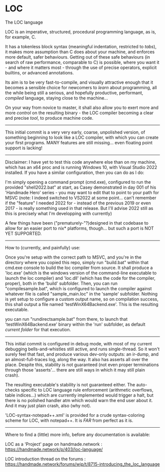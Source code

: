 # LOC
The LOC language

LOC is an imperative, structured, procedural programming language, as is, for example, C.

It has a tokenless block syntax (meaningful indentation, restricted to *tabs*), it makes more assumption than C does about your machine, and enforces more default, safer behaviours. Getting out of these safe behaviours (in search of raw performance, comparable to C) is possible, where you want it - and where it matters most - through the use of precise operators, explicit builtins, or advanced annotations.

Its aim is to be very fast-to-compile, and visually attractive enough that it becomes a sensible choice for newcomers to *learn* about programming, all the while being still a serious, and hopefully productive, performant, *compiled* language, staying close to the machine...

On your way from novice to master, it shall also allow you to exert more and more *control* on the resulting binary - the LOC compiler becoming a clear and precise *tool*, to produce machine code. 

---

This initial commit is a very very early, coarse, unpolished version, of something beginning to look like a LOC compiler, with which you can create your first programs. MANY features are still missing... even floating point support is lacking!

---

Disclaimer: I have yet to test this code anywhere else than on my machine, which has an x64 proc and is running Windows 10, with Visual Studio 2022 installed. If you have a similar configuration, then you can do as I do:

I'm simply opening a command prompt (cmd.exe), configured to run the provided "shell2022.bat" at start, as Casey demonstrated in day 001 of his 'Handmade Hero' series - you may want to edit that to point to your path for MSVC (note: I indeed switched to VS2022 at some point... can't remember if the "feature" I needed 2022 for - instead of the previous 2019 or even 2017 - is really something used in that release. But I'll advise 2022 still as this is precisely what I'm developping with currently)

A few things have been ("prematurely-"?)designed in that codebase to allow for an easier port to nix* platforms, though... but such a port is NOT YET SUPPORTED. 

---

How to (currently, and painfully) use:

Once you're setup with the correct path to MSVC, and you're in the directory where you copied this repo, simply run "build.bat" within that cmd.exe console to build the loc compiler from source. It shall produce a 'loc.exe' (which is the windows version of the command-line executable to launch the loc compiler) and 'loc.dll' (which has the code for the compiler, proper), both in the 'build' subfolder.
Then, you can run "compilesample.bat", which is configured to launch the compiler against whatever file is called "sample_main.loc" in the 'sample' subfolder. Nothing is yet setup to configure a custom output name, so on compilation success, this shall output a file named 'testWinX64Backend.exe'. This is the resulting executable.

you can run "rundirectsample.bat" from there, to launch that 'testWinX64Backend.exe' binary within the 'run' subfolder, as default *current folder* for that execution.

---

This initial commit is configured in debug mode, with most of my current debugging bells-and-whistles still active, and runs single-thread. So it won't surely feel that fast, and produce various dev-only outputs: an ir-dump, and an almost-full-traces log, along the way. It also has asserts all over the place. Despite this, stability is not guaranteed (not even proper terminations through those 'asserts'... there are still ways in which it may still plain crash).

The resulting executable's stability is not guaranteed either. The auto-checks specific to LOC language rule enforcement (arithmetic overflows, table indices...) which are currently implemented would trigger a halt, but there is no polished handler atm which would warn the end user about it. And it may just plain crash, also (why not).

'LOC-syntax-notepad++.xml' is provided for a crude syntax-coloring scheme for LOC, with notepad++. It is *FAR* from perfect as it is.

---

Where to find a (little) more info, before any documentation is available:

LOC as a 'Project' page on handmade.network : https://handmade.network/p/403/loc-language/

LOC introduction thread on the forums : https://handmade.network/forums/wip/t/8715-introducing_the_loc_language
